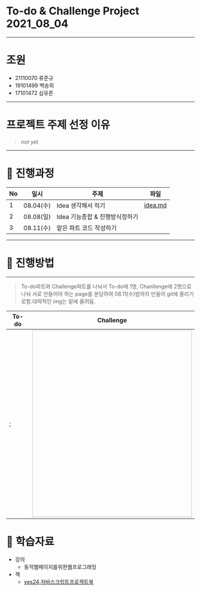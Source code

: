 # To-do & Challenge Project 2021_08_04
-------------------------
# 조원
* 21110070 류준규
* 19101499 백송희
* 17101472 심유준
-------------------------
# 프로젝트 주제 선정 이유
> not yet
>
---------------------
# :running: 진행과정

No|일시|주제|파일|
----|----|----|----|
1|08.04(수)|Idea 생각해서 적기|[idea.md](./background/idea.md)
2|08.08(일)|Idea 기능종합 & 진행방식정하기 |
3|08.11(수)|맡은 파트 코드 작성하기|
--------------

# 👏 진행방법
--------------
> To-do파트와 Challenge파트를 나눠서 To-do에 1명, Chanllenge에 2명으로 나눠 서로 만들어야 하는 page를 분담하여 08.11(수)밤까지 만들어 git에 올리기로함.대략적인 img는 밑에 올려둠.

To-do|Challenge
--|--
;|<img scr="./background/challenge.jpg" width="500" height="500">


# :book: 학습자료
* 강의
  * 동적웹페이지를위한웹프로그래밍
* 책
  * [yes24,자바스크립트프로젝트북](http://www.yes24.com/Product/Goods/44272668)

